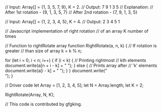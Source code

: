 // Input: Array[] = {1, 3, 5, 7, 9}, K = 2.
// Output: 7 9 1 3 5
// Explanation:
// After 1st rotation - {9, 1, 3, 5, 7}
// After 2nd rotation - {7, 9, 1, 3, 5}

// Input: Array[] = {1, 2, 3, 4, 5}, K = 4.
// Output: 2 3 4 5 1

// Javascript implementation of right rotation
// of an array K number of times

// Function to rightRotate array
function RightRotate(a, n, k) {
  // If rotation is greater
  // than size of array
  k = k % n;

  for (let i = 0; i < n; i++) {
    if (i < k) {
      // Printing rightmost
      // kth elements
      document.write(a[n + i - k] + " ");
    } else {
      // Prints array after
      // 'k' elements
      document.write(a[i - k] + " ");
    }
  }
  document.write("<br>");
}

// Driver code
let Array = [1, 2, 3, 4, 5];
let N = Array.length;
let K = 2;

RightRotate(Array, N, K);

// This code is contributed by gfgking.
